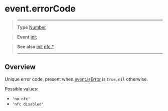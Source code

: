 # event.errorCode

> --------------------- ------------------------------------------------------------------------------------------
> __Type__              [Number](https://docs.coronalabs.com/api/type/Number.html)

> __Event__             [init](/plugin/nfc/event/init/)

> __See also__          [init](/plugin/nfc/event/init/)
>						[nfc.*](/plugin/nfc/)
> --------------------- ------------------------------------------------------------------------------------------

## Overview

Unique error code, present when [event.isError](/plugin/nfc/event/init/isError) is `true`, `nil` otherwise.

Possible values:

- `'no nfc'`
- `'nfc disabled'`